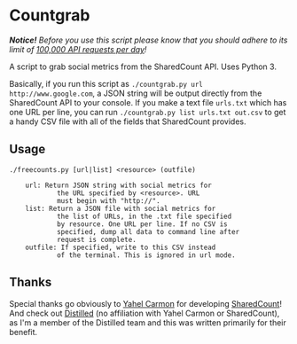 # Countgrab

_**Notice!** Before you use this script please know that you should adhere to its limit of [100,000 API requests per day](http://sharedcount.com/documentation.php)!_

A script to grab social metrics from the SharedCount API. Uses Python 3.

Basically, if you run this script as `./countgrab.py url http://www.google.com`, a JSON string will be output directly from the SharedCount API to your console. If you make a text file `urls.txt` which has one URL per line, you can run `./countgrab.py list urls.txt out.csv` to get a handy CSV file with all of the fields that SharedCount provides.

## Usage

```
./freecounts.py [url|list] <resource> (outfile)

    url: Return JSON string with social metrics for
            the URL specified by <resource>. URL
            must begin with "http://".
    list: Return a JSON file with social metrics for
            the list of URLs, in the .txt file specified
            by resource. One URL per line. If no CSV is
            specified, dump all data to command line after
            request is complete.
    outfile: If specified, write to this CSV instead
            of the terminal. This is ignored in url mode.
```

## Thanks

Special thanks go obviously to [Yahel Carmon](http://yahelc.com/) for developing [SharedCount](http://sharedcount.com/)! And check out [Distilled](http://www.distilled.net/) (no affiliation with Yahel Carmon or SharedCount), as I'm a member of the Distilled team and this was written primarily for their benefit.
